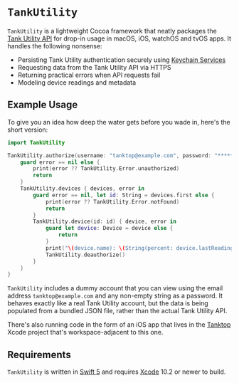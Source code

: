 # `TankUtility`

`TankUtility` is a lightweight Cocoa framework that neatly packages the [Tank Utility API](http://apidocs.tankutility.com) for drop-in usage in macOS, iOS, watchOS and tvOS apps. It handles the following nonsense:

* Persisting Tank Utility authentication securely using [Keychain Services](https://developer.apple.com/documentation/security/keychain_services)
* Requesting data from the Tank Utility API via HTTPS
* Returning practical errors when API requests fail
* Modeling device readings and metadata

## Example Usage

To give you an idea how deep the water gets before you wade in, here's the short version:

```swift
import TankUtility

TankUtility.authorize(username: "tanktop@example.com", password: "********") { error in
    guard error == nil else {
        print(error ?? TankUtility.Error.unauthorized)
        return
    }
    TankUtility.devices { devices, error in
        guard error == nil, let id: String = devices.first else {
            print(error ?? TankUtility.Error.notFound)
            return
        }
        TankUtility.device(id: id) { device, error in
            guard let device: Device = device else {
                return
            }
            print("\(device.name): \(String(percent: device.lastReading?.tank) ?? "NA")")
            TankUtility.deauthorize()
        }
    }
}

```

`TankUtility` includes a dummy account that you can view using the email address `tanktop@example.com` and any non-empty string as a password. It behaves exactly like a real Tank Utility account, but the data is being populated from a bundled JSON file, rather than the actual Tank Utility API.

There's also running code in the form of an iOS app that lives in the [Tanktop](../Tanktop) Xcode project that's workspace-adjacent to this one.

## Requirements

`TankUtility` is written in [Swift 5](https://docs.swift.org/swift-book/) and requires [Xcode](https://developer.apple.com/xcode/) 10.2 or newer to build.
